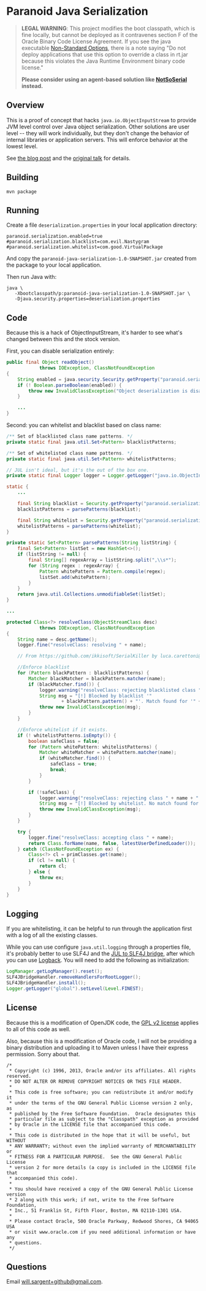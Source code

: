 # Paranoid Java Serialization

> **LEGAL WARNING**: This project modifies the boot classpath, which is fine locally, but cannot be deployed as it contravenes section F of the Oracle Binary Code License Agreement.  If you see the java executable [Non-Standard Options](https://docs.oracle.com/javase/8/docs/technotes/tools/unix/java.html#BABHDABI), there is a note saying "Do not deploy applications that use this option to override a class in rt.jar because this violates the Java Runtime Environment binary code license."  
>
> **Please consider using an agent-based solution like [NotSoSerial](https://github.com/kantega/notsoserial) instead.**

## Overview

This is a proof of concept that hacks `java.io.ObjectInputStream` to provide JVM level control over Java object serialization.  Other solutions are user level -- they will work individually, but they don't change the behavior of internal libraries or application servers.  This will enforce behavior at the lowest level.

See [the blog post](https://tersesystems.com/2015/11/08/closing-the-open-door-of-java-object-serialization/) and the [original talk](https://frohoff.github.io/appseccali-marshalling-pickles/) for details.

## Building

```
mvn package
```

## Running

Create a file `deserialization.properties` in your local application directory:

```
paranoid.serialization.enabled=true
#paranoid.serialization.blacklist=com.evil.Nastygram
#paranoid.serialization.whitelist=com.good.VirtualPackage
```

And copy the `paranoid-java-serialization-1.0-SNAPSHOT.jar` created from the package to your local application.

Then run Java with:

```
java \
   -Xbootclasspath/p:paranoid-java-serialization-1.0-SNAPSHOT.jar \
   -Djava.security.properties=deserialization.properties
```

## Code

Because this is a hack of ObjectInputStream, it's harder to see what's changed between this and the stock version.

First, you can disable serialization entirely:

``` java
public final Object readObject()
            throws IOException, ClassNotFoundException
{
    String enabled = java.security.Security.getProperty("paranoid.serialization.enabled");
    if (! Boolean.parseBoolean(enabled)) {
        throw new InvalidClassException("Object deserialization is disabled!");
    }

    ...
}
```

Second: you can whitelist and blacklist based on class name:


``` java
/** Set of blacklisted class name patterns. */
private static final java.util.Set<Pattern> blacklistPatterns;

/** Set of whitelisted class name patterns. */
private static final java.util.Set<Pattern> whitelistPatterns;

// JUL isn't ideal, but it's the out of the box one.
private static final Logger logger = Logger.getLogger("java.io.ObjectInputStream");

static {
    ...

    final String blacklist = Security.getProperty("paranoid.serialization.blacklist");
    blacklistPatterns = parsePatterns(blacklist);

    final String whitelist = Security.getProperty("paranoid.serialization.whitelist");
    whitelistPatterns = parsePatterns(whitelist);
}

private static Set<Pattern> parsePatterns(String listString) {
    final Set<Pattern> listSet = new HashSet<>();
    if (listString != null) {
        final String[] regexArray = listString.split(",\\s*");
        for (String regex : regexArray) {
            Pattern whitePattern = Pattern.compile(regex);
            listSet.add(whitePattern);
        }
    }
    return java.util.Collections.unmodifiableSet(listSet);
}

...

protected Class<?> resolveClass(ObjectStreamClass desc)
            throws IOException, ClassNotFoundException
{
    String name = desc.getName();
    logger.fine("resolveClass: resolving " + name);

    // From https://github.com/ikkisoft/SerialKiller by luca.carettoni@ikkisoft.com

    //Enforce blacklist
    for (Pattern blackPattern : blacklistPatterns) {
        Matcher blackMatcher = blackPattern.matcher(name);
        if (blackMatcher.find()) {
            logger.warning("resolveClass: rejecting blacklisted class " + name);
            String msg = "[!] Blocked by blacklist '"
                    + blackPattern.pattern() + "'. Match found for '" + name + "'";
            throw new InvalidClassException(msg);
        }
    }

    //Enforce whitelist if it exists.
    if (! whitelistPatterns.isEmpty()) {
        boolean safeClass = false;
        for (Pattern whitePattern: whitelistPatterns) {
            Matcher whiteMatcher = whitePattern.matcher(name);
            if (whiteMatcher.find()) {
                safeClass = true;
                break;
            }
        }

        if (!safeClass) {
            logger.warning("resolveClass: rejecting class " + name + " not found in whitelist.");
            String msg = "[!] Blocked by whitelist. No match found for '" + name + "'";
            throw new InvalidClassException(msg);
        }
    }

    try {
        logger.fine("resolveClass: accepting class " + name);
        return Class.forName(name, false, latestUserDefinedLoader());
    } catch (ClassNotFoundException ex) {
        Class<?> cl = primClasses.get(name);
        if (cl != null) {
            return cl;
        } else {
            throw ex;
        }
    }
}
```

## Logging

If you are whitelisting, it can be helpful to run through the application first with a log of all the existing classes.

While you can use configure `java.util.logging` through a properties file, it's probably better to use SLF4J and the [JUL to SLF4J bridge](http://mvnrepository.com/artifact/org.slf4j/jul-to-slf4j), after which you can use [Logback](http://mvnrepository.com/artifact/ch.qos.logback).  You will need to add the following as initialization:

``` java
LogManager.getLogManager().reset();
SLF4JBridgeHandler.removeHandlersForRootLogger();
SLF4JBridgeHandler.install();
Logger.getLogger("global").setLevel(Level.FINEST);
```

## License

Because this is a modification of OpenJDK code, the [GPL v2 license](https://www.gnu.org/licenses/old-licenses/gpl-2.0.en.html) applies to all of this code as well.

Also, because this is a modification of Oracle code, I will not be providing a binary distribution and uploading it to Maven unless I have their express permission.  Sorry about that.

```
/*
 * Copyright (c) 1996, 2013, Oracle and/or its affiliates. All rights reserved.
 * DO NOT ALTER OR REMOVE COPYRIGHT NOTICES OR THIS FILE HEADER.
 *
 * This code is free software; you can redistribute it and/or modify it
 * under the terms of the GNU General Public License version 2 only, as
 * published by the Free Software Foundation.  Oracle designates this
 * particular file as subject to the "Classpath" exception as provided
 * by Oracle in the LICENSE file that accompanied this code.
 *
 * This code is distributed in the hope that it will be useful, but WITHOUT
 * ANY WARRANTY; without even the implied warranty of MERCHANTABILITY or
 * FITNESS FOR A PARTICULAR PURPOSE.  See the GNU General Public License
 * version 2 for more details (a copy is included in the LICENSE file that
 * accompanied this code).
 *
 * You should have received a copy of the GNU General Public License version
 * 2 along with this work; if not, write to the Free Software Foundation,
 * Inc., 51 Franklin St, Fifth Floor, Boston, MA 02110-1301 USA.
 *
 * Please contact Oracle, 500 Oracle Parkway, Redwood Shores, CA 94065 USA
 * or visit www.oracle.com if you need additional information or have any
 * questions.
 */
```

## Questions

Email [will.sargent+github@gmail.com](mailto:will.sargent+github@gmail.com).
